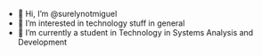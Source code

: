 - 👋 Hi, I’m @surelynotmiguel
- 👀 I’m interested in technology stuff in general
- 🌱 I’m currently a student in Technology in Systems Analysis and Development
<!--- 💞️ I’m looking to collaborate on ...
- 📫 How to reach me ... --->

<!---
surelynotmiguel/surelynotmiguel is a ✨ special ✨ repository because its `README.md` (this file) appears on your GitHub profile.
You can click the Preview link to take a look at your changes.
--->
